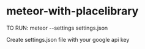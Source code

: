 # meteor-with-placelibrary

TO RUN: 
meteor --settings settings.json

Create settings.json file
with your google api key
